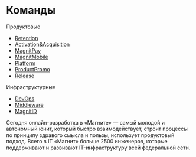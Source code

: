 # Команды

Продуктовые

* [Retention](teams/cr.md)
* [Activation&Acquisition](teams/2a.md)
* [MagnitPay](teams/magnit_pay.md)
* [MagnitMobile](teams/magnit_mobile.md)
* [Platform](teams/platfrom.md)
* [ProductPromo](teams/productpromo.md)
* [Release](teams/release.md)

Инфраструктурные

* [DevOps](teams/devops.md)
* [Middleware](teams/middleware.md)
* [MagnitID](teams/magnit_id.md)

Сегодня онлайн-разработка в «Магните» — самый молодой и автономный юнит, который быстро взаимодействует, строит процессы по принципу здравого смысла и пользы, использует продуктовый подход. Всего в IT «Магнит» больше 2500 инженеров, которые поддерживают и развивают IT-инфраструктуру всей федеральной сети.
